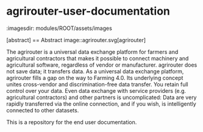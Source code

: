 # agrirouter-user-documentation

:imagesdir: modules/ROOT/assets/images

[abstract]
== Abstract
image::agrirouter.svg[agrirouter]

The agrirouter is a universal data exchange platform for farmers and agricultural contractors that makes it possible to connect machinery and agricultural software, 
regardless of vendor or manufacturer. agrirouter does not save data; it transfers data. As a universal data exchange platform, agrirouter fills a gap on the way to Farming 4.0. 
Its underlying concept unites cross-vendor and discrimination-free data transfer. You retain full control over your data. Even data exchange with service providers 
(e.g. agricultural contractors) and other partners is uncomplicated: Data are very rapidly transferred via the online connection, and if you wish, 
is intelligently connected to other datasets.

This is a repository for the end user documentation.
